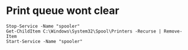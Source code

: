 
# Print queue wont clear
```
Stop-Service -Name "spooler"
Get-ChildItem C:\Windows\System32\Spool\Printers -Recurse | Remove-Item
Start-Service -Name "spooler"
```

